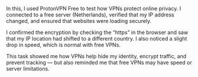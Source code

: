 In this, I used ProtonVPN Free to test how VPNs protect online privacy. I connected to a free server (Netherlands), verified that my IP address changed, and ensured that websites were loading securely.

I confirmed the encryption by checking the “https” in the browser and saw that my IP location had shifted to a different country. I also noticed a slight drop in speed, which is normal with free VPNs.

This task showed me how VPNs help hide my identity, encrypt traffic, and prevent tracking — but also reminded me that free VPNs may have speed or server limitations.
